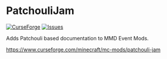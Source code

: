 # PatchouliJam

[![CurseForge](http://cf.way2muchnoise.eu/full_425745_downloads.svg)](https://www.curseforge.com/minecraft/mc-mods/patchouli-jam)
[![Issues](https://img.shields.io/github/issues/noeppi-noeppi/PatchouliJam)](https://github.com/noeppi-noeppi/PatchouliJam/issues)

Adds Patchouli based documentation to MMD Event Mods.

https://www.curseforge.com/minecraft/mc-mods/patchouli-jam

